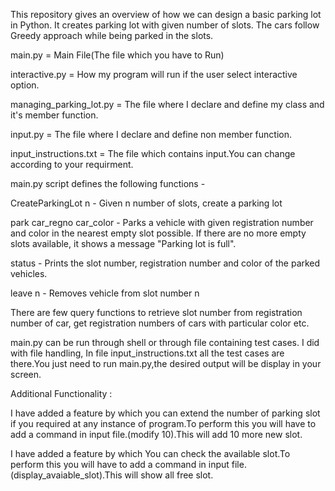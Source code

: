 This repository gives an overview of how we can design a basic parking lot in Python. It creates parking lot with given number of slots. The cars follow Greedy approach while being parked in the slots.

main.py = Main File(The file which you have to Run)

interactive.py = How my program will run if the user select interactive option.

managing_parking_lot.py = The file where I declare and define my class and it's member function. 

input.py = The file where I declare and define non member function. 

input_instructions.txt = The file which contains input.You can change according to your requirment.

main.py script defines the following functions -

CreateParkingLot n - Given n number of slots, create a parking lot

park car_regno car_color - Parks a vehicle with given registration number and color in the nearest empty slot possible. If there are no more empty slots available, it shows a message "Parking lot is full".

status - Prints the slot number, registration number and color of the parked vehicles.

leave n - Removes vehicle from slot number n

There are few query functions to retrieve slot number from registration number of car, get registration numbers of cars with particular color etc.

main.py can be run through shell or through file containing test cases. I did with file handling, In file input_instructions.txt all the test cases are there.You just need to run main.py,the desired output will be display in your screen.

Additional Functionality :

I have added a feature by which you can extend the number of parking slot if you required at any instance of program.To perform this you will have to add a command in input file.(modify 10).This will add 10 more new slot.

I have added a feature by which You can check the available slot.To perform this you will have to add a command in input file.(display_avaiable_slot).This will show all free slot.